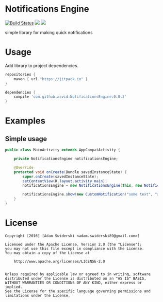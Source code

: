 # Notifications Engine 
[![Build Status](https://travis-ci.org/asvid/NotificationsEngine.svg?branch=master)](https://travis-ci.org/asvid/NotificationsEngine)
[![](https://jitpack.io/v/asvid/NotificationsEngine.svg)](https://jitpack.io/#asvid/NotificationsEngine) 
<a href="http://www.methodscount.com/?lib=com.github.asvid%3ANotificationsEngine%3A0.0.3"><img src="https://img.shields.io/badge/Methods and size-49 | 7 KB-e91e63.svg"/></a>


simple library for making quick notifications
 
# Usage
Add library to project dependencies.

```groovy
repositories {
    maven { url "https://jitpack.io" }
}

dependencies {
    compile 'com.github.asvid:NotificationsEngine:0.0.3'
}
```
# Examples

## Simple usage

```java
public class MainActivity extends AppCompatActivity {

    private NotificationsEngine notificationsEngine;

    @Override
    protected void onCreate(Bundle savedInstanceState) {
        super.onCreate(savedInstanceState);
        setContentView(R.layout.activity_main);
        notificationsEngine = new NotificationsEngine(this, new NotificationConf(R.drawable.ic_stat_name));

        notificationsEngine.show(new CustomNotification("some text", "some content"));
    }
}
```
# License

    Copyright [2016] [Adam Świderski <adam.swiderski89@gmail.com>]
    
    Licensed under the Apache License, Version 2.0 (the "License");
    you may not use this file except in compliance with the License.
    You may obtain a copy of the License at
    
    	http://www.apache.org/licenses/LICENSE-2.0
        
    
    Unless required by applicable law or agreed to in writing, software
    distributed under the License is distributed on an "AS IS" BASIS,
    WITHOUT WARRANTIES OR CONDITIONS OF ANY KIND, either express or implied.
    See the License for the specific language governing permissions and
    limitations under the License.
